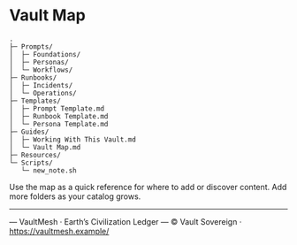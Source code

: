 # Vault Map

```
.
├─ Prompts/
│  ├─ Foundations/
│  ├─ Personas/
│  └─ Workflows/
├─ Runbooks/
│  ├─ Incidents/
│  └─ Operations/
├─ Templates/
│  ├─ Prompt Template.md
│  ├─ Runbook Template.md
│  └─ Persona Template.md
├─ Guides/
│  ├─ Working With This Vault.md
│  └─ Vault Map.md
├─ Resources/
└─ Scripts/
   └─ new_note.sh
```

Use the map as a quick reference for where to add or discover content. Add more folders as your catalog grows.

---


— VaultMesh · Earth’s Civilization Ledger —
© Vault Sovereign · https://vaultmesh.example/

